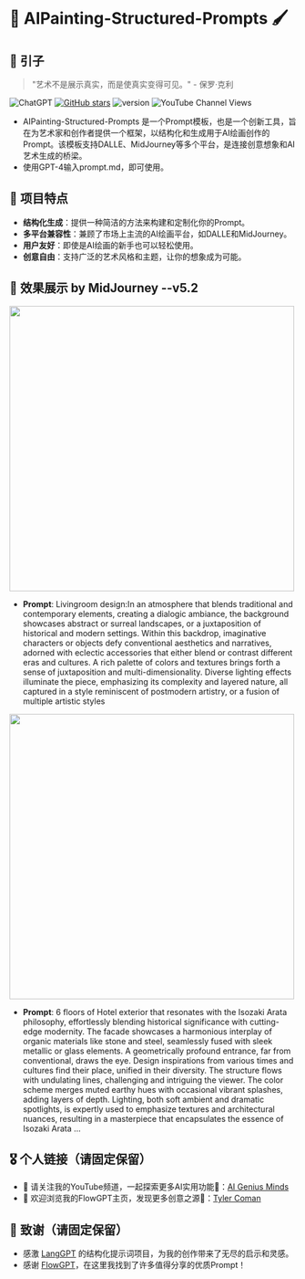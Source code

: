 # 🎨 AIPainting-Structured-Prompts 🖌️

## 🌌 引子
> "艺术不是展示真实，而是使真实变得可见。" - 保罗·克利

![ChatGPT](https://img.shields.io/badge/chatGPT-74aa9c?style=for-the-badge&logo=openai&logoColor=white)
[![GitHub stars](https://img.shields.io/github/stars/zhutyler21/AIPainting-Structured-Prompts?style=social)](https://github.com/zhutyler21/AIPainting-Structured-Prompts)
![version](https://img.shields.io/badge/version-1.0-blue)
![YouTube Channel Views](https://img.shields.io/youtube/channel/views/UCt0wyEJC7XbJCretDO-jacA)

- AIPainting-Structured-Prompts 是一个Prompt模板，也是一个创新工具，旨在为艺术家和创作者提供一个框架，以结构化和生成用于AI绘画创作的Prompt。该模板支持DALLE、MidJourney等多个平台，是连接创意想象和AI艺术生成的桥梁。
- 使用GPT-4输入prompt.md，即可使用。

## 📜 项目特点

- **结构化生成**：提供一种简洁的方法来构建和定制化你的Prompt。
- **多平台兼容性**：兼顾了市场上主流的AI绘画平台，如DALLE和MidJourney。
- **用户友好**：即使是AI绘画的新手也可以轻松使用。
- **创意自由**：支持广泛的艺术风格和主题，让你的想象成为可能。

## 🎨 效果展示 by MidJourney --v5.2
<img src="./previews/1.png" width="500">

- **Prompt**:
Livingroom design:In an atmosphere that blends traditional and contemporary elements, creating a dialogic ambiance, the background showcases abstract or surreal landscapes, or a juxtaposition of historical and modern settings. Within this backdrop, imaginative characters or objects defy conventional aesthetics and narratives, adorned with eclectic accessories that either blend or contrast different eras and cultures. A rich palette of colors and textures brings forth a sense of juxtaposition and multi-dimensionality. Diverse lighting effects illuminate the piece, emphasizing its complexity and layered nature, all captured in a style reminiscent of postmodern artistry, or a fusion of multiple artistic styles 

<img src="./previews/2.png" width="500">

- **Prompt**:
6 floors of Hotel exterior that resonates with the Isozaki Arata philosophy, effortlessly blending historical significance with cutting-edge modernity. The facade showcases a harmonious interplay of organic materials like stone and steel, seamlessly fused with sleek metallic or glass elements. A geometrically profound entrance, far from conventional, draws the eye. Design inspirations from various times and cultures find their place, unified in their diversity. The structure flows with undulating lines, challenging and intriguing the viewer. The color scheme merges muted earthy hues with occasional vibrant splashes, adding layers of depth. Lighting, both soft ambient and dramatic spotlights, is expertly used to emphasize textures and architectural nuances, resulting in a masterpiece that encapsulates the essence of Isozaki Arata 
...

## 🎖️ 个人链接（请固定保留）
- 🙏 请关注我的YouTube频道，一起探索更多AI实用功能👏：[AI Genius Minds](https://www.youtube.com/@AIGeniusMinds)
- 🙏 欢迎浏览我的FlowGPT主页，发现更多创意之源👏：[Tyler Coman](https://flowgpt.com/@tyler-coman)

## 🍁 致谢（请固定保留）
- 感激 [LangGPT](https://github.com/yzfly/LangGPT) 的结构化提示词项目，为我的创作带来了无尽的启示和灵感。
- 感谢 [FlowGPT](https://flowgpt.com/)，在这里我找到了许多值得分享的优质Prompt！

